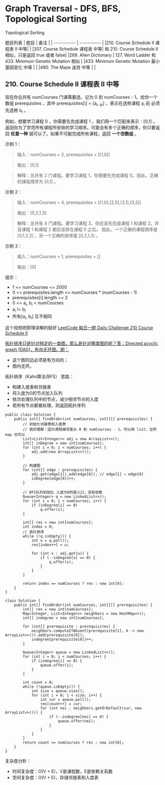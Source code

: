 # Graph Traversal - DFS, BFS, Topological Sorting

Topological Sorting

题目列表
| 题目      | 备注 |
| ----------- | ----------- |
|210. Course Schedule II 课程表 II 中等|        |
|207. Course Schedule 课程表 中等| 和 210. Course Schedule II 相似，只是返回 true 或者 false|
|269. Alien Dictionary   |  127. Word Ladder 和 433. Minimum Genetic Mutation 相似       |
|433. Minimum Genetic Mutation 最小基因变化 中等  |         |
|490. The Maze 迷宫 中等  |         |

## 210. Course Schedule II 课程表 II 中等

现在你总共有 numCourses 门课需要选，记为 0 到 numCourses - 1。给你一个数组 prerequisites ，其中 prerequisites[i] = [a<sub>i</sub>, <sub>bi</sub>] ，表示在选修课程 a<sub>i</sub> 前 必须 先选修 b<sub>i</sub> 。

例如，想要学习课程 0 ，你需要先完成课程 1 ，我们用一个匹配来表示：[0,1] 。
返回你为了学完所有课程所安排的学习顺序。可能会有多个正确的顺序，你只要返回 **任意一种** 就可以了。如果不可能完成所有课程，返回 **一个空数组** 。

 
示例 1：

> 输入：numCourses = 2, prerequisites = [[1,0]]

> 输出：[0,1]

> 解释：总共有 2 门课程。要学习课程 1，你需要先完成课程 0。因此，正确的课程顺序为 [0,1] 。

示例 2：

> 输入：numCourses = 4, prerequisites = [[1,0],[2,0],[3,1],[3,2]]
>
> 输出：[0,2,1,3]
>
> 解释：总共有 4 门课程。要学习课程 3，你应该先完成课程 1 和课程 2。并且课程 1 和课程 2 都应该排在课程 0 之后。
因此，一个正确的课程顺序是 [0,1,2,3] 。另一个正确的排序是 [0,2,1,3] 。

示例 3：

> 输入：numCourses = 1, prerequisites = []
>
> 输出：[0]
 

提示：
- 1 <= numCourses <= 2000
- 0 <= prerequisites.length <= numCourses * (numCourses - 1)
- prerequisites[i].length == 2
- 0 <= a<sub>i</sub>, b<sub>i</sub> < numCourses
- a<sub>i</sub> != b<sub>i</sub>
- 所有[a<sub>i</sub>, b<sub>i</sub>] 互不相同


这个视频把原理讲解的挺好 [LeetCode 每日一题 Daily Challenge 210 Course Schedule II](https://www.bilibili.com/video/BV1qt4y1X7oC/?share_source=copy_web&vd_source=59203eaa2a5b43acef991f52c90c9743)

[拓扑排序只是针对特定的一类图，那么是针对哪类图的呢？答：Directed acyclic graph (DAG)，有向无环图。即：](https://zhuanlan.zhihu.com/p/135094687)
- 这个图的边必须是有方向的；
- 图内无环。

拓扑排序（Kahn算法/BFS）
​​思路​​：

- 构建入度表和邻接表
- 将入度为0的节点加入队列
- 依次处理队列中的节点，减少相邻节点的入度
- 若所有节点都被处理，则返回拓扑序列

```
public class Solution {
    public int[] findOrder(int numCourses, int[][] prerequisites) {
        // 初始化邻接表和入度表
        // 我的理解：因为课程编号是从 0 到 numCourses - 1，可以用 list，当然 map 也可以
        List<List<Integer>> adj = new ArrayList<>();
        int[] inDegree = new int[numCourses];
        for (int i = 0; i < numCourses; i++) {
            adj.add(new ArrayList<>());
        }

        // 构建图
        for (int[] edge : prerequisites) {
            adj.get(edge[1]).add(edge[0]); // edge[1] → edge[0]
            inDegree[edge[0]]++;
        }

        // BFS队列初始化 入度为0的是入口，没有依赖
        Queue<Integer> q = new LinkedList<>();
        for (int i = 0; i < numCourses; i++) {
            if (inDegree[i] == 0)
                q.offer(i);
        }

        int[] res = new int[numCourses];
        int index = 0;
        // 拓扑排序
        while (!q.isEmpty()) {
            int u = q.poll();
            res[index++] = u;

            for (int v : adj.get(u)) {
                if (--inDegree[v] == 0) {
                    q.offer(v);
                }
            }
        }

        return index == numCourses ? res : new int[0];
    }
}
```

```
class Solution {
    public int[] findOrder(int numCourses, int[][] prerequisites) {
        int[] res = new int[numCourses];
        Map<Integer, List<Integer>> neighbors = new HashMap<>();
        int[] indegree = new int[numCourses];

        for (int[] prerequisite : prerequisites) {
            neighbors.computeIfAbsent(prerequisite[1], k -> new ArrayList<>()).add(prerequisite[0]);
            indegree[prerequisite[0]]++;
        }

        Queue<Integer> queue = new LinkedList<>();
        for (int i = 0; i < numCourses; i++) {
            if (indegree[i] == 0) {
                queue.offer(i);
            }
        }

        int count = 0;
        while (!queue.isEmpty()) {
            int size = queue.size();
            for (int i = 0; i < size; i++) {
                int cur = queue.poll();
                res[count++] = cur;
                for (int nei : neighbors.getOrDefault(cur, new ArrayList<>())) {
                    if (--indegree[nei] == 0) {
                        queue.offer(nei);
                    }
                }
            }
        }
        return count == numCourses ? res : new int[0];
    }
}
```

复杂度分析​​：

- 时间复杂度​​：O(V + E)，V是课程数，E是依赖关系数
- 空间复杂度​​：O(V + E)，存储邻接表和入度表
